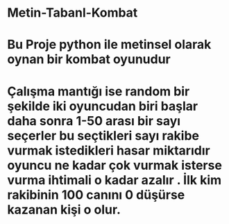 # Metin-Tabanl-Kombat

<h1>Bu Proje python ile metinsel olarak oynan bir kombat oyunudur</h1>
<h1>Çalışma mantığı ise random bir şekilde iki oyuncudan biri başlar daha sonra 1-50 arası bir sayı seçerler bu seçtikleri sayı rakibe vurmak istedikleri hasar miktarıdır
oyuncu ne kadar çok vurmak isterse vurma ihtimali o kadar azalır . İlk kim rakibinin 100 canını 0 düşürse kazanan kişi o olur.
</h1>
